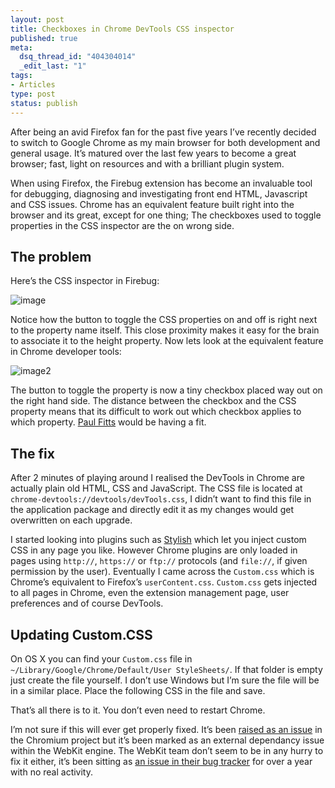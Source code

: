 ```yaml
--- 
layout: post
title: Checkboxes in Chrome DevTools CSS inspector
published: true
meta: 
  dsq_thread_id: "404304014"
  _edit_last: "1"
tags: 
- Articles
type: post
status: publish
---
```

After being an avid Firefox fan for the past five years I’ve recently
decided to switch to Google Chrome as my main browser for both
development and general usage. It’s matured over the last few years to
become a great browser; fast, light on resources and with a brilliant
plugin system.

When using Firefox, the Firebug extension has become an
invaluable tool for debugging, diagnosing and investigating front end
HTML, Javascript and CSS issues. Chrome has an equivalent feature built
right into the browser and its great, except for one thing; The
checkboxes used to toggle properties in the CSS inspector are the on
wrong side. <!--more-->

## The problem

Here’s the CSS inspector in Firebug: 

![image]

Notice how the
button to toggle the CSS properties on and off is right next to the
property name itself. This close proximity makes it easy for the brain
to associate it to the height property. Now lets look at the equivalent
feature in Chrome developer tools: 

![image2] 

The button to toggle
the property is now a tiny checkbox placed way out on the right hand
side. The distance between the checkbox and the CSS property means that
its difficult to work out which checkbox applies to which property.
[Paul Fitts][] would be having a fit.

## The fix

After 2 minutes of playing around I realised the DevTools in Chrome are
actually plain old HTML, CSS and JavaScript. The CSS file is located at
`chrome-devtools://devtools/devTools.css`, I didn’t want to find this
file in the application package and directly edit it as my changes would
get overwritten on each upgrade. 

I started looking into plugins such as
[Stylish][] which let you inject custom CSS in any page you like.
However Chrome plugins are only loaded in pages using `http://`, `https://`
or `ftp://` protocols (and `file://`, if given permission by the user).
Eventually I came across the `Custom.css` which is Chrome’s equivalent to
Firefox’s `userContent.css`. `Custom.css` gets injected to all pages in
Chrome, even the extension management page, user preferences and of
course DevTools.

## Updating Custom.CSS

On OS X you can find your `Custom.css` file in
`~/Library/Google/Chrome/Default/User StyleSheets/`. If that folder is
empty just create the file yourself. I don’t use Windows but I’m sure
the file will be in a similar place. Place the following CSS in the file
and save.

<script src="https://gist.github.com/1074366.js?file=Custom.css"></script>
That’s all there is to it. You don’t even need to restart Chrome. 

I’m not sure if this will ever get properly fixed. It’s been [raised as an
issue][] in the Chromium project but it’s been marked as an external
dependancy issue within the WebKit engine. The WebKit team don’t seem to
be in any hurry to fix it either, it’s been sitting as [an issue in
their bug tracker][] for over a year with no real activity.

  [image]: /images/old/uploads/2011/07/css-inspector-firebug.png "css-inspector-firebug"
  [image2]: /images/old/uploads/2011/07/css-inspector-chrome.png
  [Paul Fitts]: http://en.wikipedia.org/wiki/Fitts's_law "Fitts's Law"
  [Stylish]: https://chrome.google.com/webstore/detail/fjnbnpbmkenffdnngjfgmeleoegfcffe
  [raised as an issue]: http://code.google.com/p/chromium/issues/detail?id=66628
  [an issue in their bug tracker]: https://bugs.webkit.org/show_bug.cgi?id=37770

